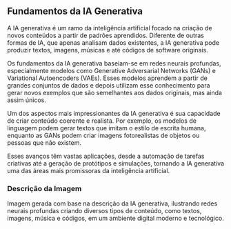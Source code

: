 ## Fundamentos da IA Generativa
A IA generativa é um ramo da inteligência artificial focado na criação de novos conteúdos a partir de padrões aprendidos. Diferente de outras formas de IA, que apenas analisam dados existentes, a IA generativa pode produzir textos, imagens, músicas e até códigos de software originais.

Os fundamentos da IA generativa baseiam-se em redes neurais profundas, especialmente modelos como Generative Adversarial Networks (GANs) e Variational Autoencoders (VAEs). Esses modelos aprendem a partir de grandes conjuntos de dados e depois utilizam esse conhecimento para gerar novos exemplos que são semelhantes aos dados originais, mas ainda assim únicos.

Um dos aspectos mais impressionantes da IA generativa é sua capacidade de criar conteúdo coerente e realista. Por exemplo, os modelos de linguagem podem gerar textos que imitam o estilo de escrita humana, enquanto as GANs podem criar imagens fotorealistas de objetos ou pessoas que não existem.

Esses avanços têm vastas aplicações, desde a automação de tarefas criativas até a geração de protótipos e simulações, tornando a IA generativa uma das áreas mais promissoras da inteligência artificial.

### Descrição da Imagem
Imagem gerada com base na descrição da IA generativa, ilustrando redes neurais profundas criando diversos tipos de conteúdo, como textos, imagens, música e códigos, em um ambiente digital moderno e tecnológico.
